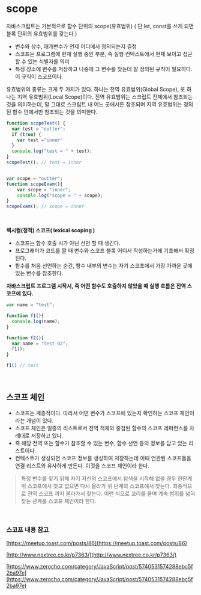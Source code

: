 # scope

자바스크립트는 기본적으로 함수 단위의 scope(유효범위) ( 단 let, const를 쓰게 되면 블록 단위의 유효범위를 갖는다.)

- 변수와 상수, 매개변수가 언제 어디에서 정의되는지 결정
- 스코프는 프로그램에 현재 실행 중인 부분, 즉 실행 컨텍스트에서 현재 보이고 접근할 수 있는 식별자를 의미
- 특정 장소에 변수를 저장하고 나중에 그 변수를 찾는데 잘 정의된 규칙이 필요하다. 이 규칙이 스코프이다.

유효범위의 종류는 크게 두 가지가 있다. 하나는 전역 유효범위(Global Scope), 또 하나는 지역 유효범위(Local Scope)이다. 전역 유효범위는 스크립트 전체에서 참조되는 것을 의미하는데, 말 그대로 스크립트 내 어느 곳에서든 참조되며 지역 유효범위는 정의된 함수 안에서만 참조되는 것을 의미한다.

```javascript
function scopeTest() {  
  var test = "outter";
  if (true) {
    var test ="inner"
  }
  console.log("test = " + test);
}
scopeTest(); // test = inner 


var scope = "outter";  
function scopeExam(){  
    var scope = "inner";
    console.log("scope = " + scope);
}
scopeExam(); // scope = inner

```

<br/>

**렉시컬(정적) 스코프( lexical scoping )**

- 스코프는 함수 호출 시가 아닌 선언 할 때 생긴다.
- 프로그래머가 코드를 짤 때 변수와 스코프 블록 어디서 작성하는가에 기초해서 확정된다.
- 함수를 처음 선언하는 순간, 함수 내부의 변수는 자기 스코프에서 가장 가까운 곳에 있는 변수를 참조한다.

**자바스크립트 프로그램 시작시, 즉 어떤 함수도 호출하지 않았을 때 실행 흐름은 전역 스코프에 있다.**

```javascript
var name = "test";

function f1(){
  console.log(name);
}

function f2(){
  var name = "test 02";
  f1();
}

f1() // test
```
<br/>

## **스코프 체인**

- 스코프는 계층적이다. 따라서 어떤 변수가 스코프에 있는지 확인하는 스코프 체인이라는 개념이 있다.
- 스코프 체인은 일종의 리스트로서 전역 객체와 중첩된 함수의 스코프 레퍼런스를 차례대로 저장하고 있다.
- 즉 해당 전역 또는 함수가 참조할 수 있는 변수, 함수 선언 등의 정보를 담고 있는 리스트이다.
- 컨텍스트가 생성되면 스코프 정보를 생성하여 저장하는데 이때 연관된 스코프들을 연결 리스트와 유사하게 만든다. 이것을 스코프 체인이라 한다.

> 특정 변수를 찾기 위해 자기 자신의 스코프에서 탐색을 시작해 없을 경우 한단계 위 스코프에서 찾고 없으면 다시 올라가 위 단계의 스코프에서 찾는다. 최종적으로 전역 스코프 까지 올라가서 찾는다. 이런 식으로 꼬리를 물며 계속 범위를 넓혀 찾는 관계를 스코프 체인이라 한다. 

<br/>

### 스코프 내용 참고

[https://meetup.toast.com/posts/86](https://meetup.toast.com/posts/86)

[http://www.nextree.co.kr/p7363/](http://www.nextree.co.kr/p7363/)

[https://www.zerocho.com/category/JavaScript/post/5740531574288ebc5f2ba97e](https://www.zerocho.com/category/JavaScript/post/5740531574288ebc5f2ba97e)
